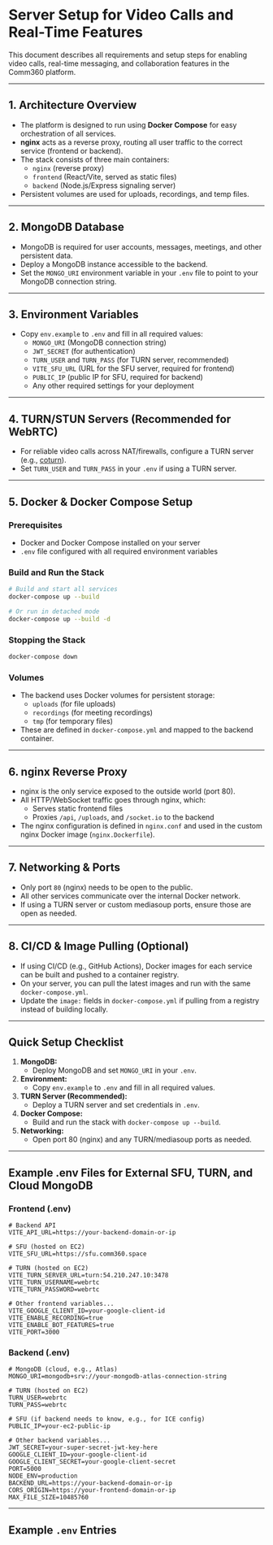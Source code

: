# Server Setup for Video Calls and Real-Time Features

This document describes all requirements and setup steps for enabling video calls, real-time messaging, and collaboration features in the Comm360 platform.

---

## 1. Architecture Overview
- The platform is designed to run using **Docker Compose** for easy orchestration of all services.
- **nginx** acts as a reverse proxy, routing all user traffic to the correct service (frontend or backend).
- The stack consists of three main containers:
  - `nginx` (reverse proxy)
  - `frontend` (React/Vite, served as static files)
  - `backend` (Node.js/Express signaling server)
- Persistent volumes are used for uploads, recordings, and temp files.

---

## 2. MongoDB Database
- MongoDB is required for user accounts, messages, meetings, and other persistent data.
- Deploy a MongoDB instance accessible to the backend.
- Set the `MONGO_URI` environment variable in your `.env` file to point to your MongoDB connection string.

---

## 3. Environment Variables
- Copy `env.example` to `.env` and fill in all required values:
  - `MONGO_URI` (MongoDB connection string)
  - `JWT_SECRET` (for authentication)
  - `TURN_USER` and `TURN_PASS` (for TURN server, recommended)
  - `VITE_SFU_URL` (URL for the SFU server, required for frontend)
  - `PUBLIC_IP` (public IP for SFU, required for backend)
  - Any other required settings for your deployment

---

## 4. TURN/STUN Servers (Recommended for WebRTC)
- For reliable video calls across NAT/firewalls, configure a TURN server (e.g., [coturn](https://github.com/coturn/coturn)).
- Set `TURN_USER` and `TURN_PASS` in your `.env` if using a TURN server.

---

## 5. Docker & Docker Compose Setup

### Prerequisites
- Docker and Docker Compose installed on your server
- `.env` file configured with all required environment variables

### Build and Run the Stack
```sh
# Build and start all services
docker-compose up --build

# Or run in detached mode
docker-compose up --build -d
```

### Stopping the Stack
```sh
docker-compose down
```

### Volumes
- The backend uses Docker volumes for persistent storage:
  - `uploads` (for file uploads)
  - `recordings` (for meeting recordings)
  - `tmp` (for temporary files)
- These are defined in `docker-compose.yml` and mapped to the backend container.

---

## 6. nginx Reverse Proxy
- nginx is the only service exposed to the outside world (port 80).
- All HTTP/WebSocket traffic goes through nginx, which:
  - Serves static frontend files
  - Proxies `/api`, `/uploads`, and `/socket.io` to the backend
- The nginx configuration is defined in `nginx.conf` and used in the custom nginx Docker image (`nginx.Dockerfile`).

---

## 7. Networking & Ports
- Only port `80` (nginx) needs to be open to the public.
- All other services communicate over the internal Docker network.
- If using a TURN server or custom mediasoup ports, ensure those are open as needed.

---

## 8. CI/CD & Image Pulling (Optional)
- If using CI/CD (e.g., GitHub Actions), Docker images for each service can be built and pushed to a container registry.
- On your server, you can pull the latest images and run with the same `docker-compose.yml`.
- Update the `image:` fields in `docker-compose.yml` if pulling from a registry instead of building locally.

---

## Quick Setup Checklist

1. **MongoDB:**  
   - Deploy MongoDB and set `MONGO_URI` in your `.env`.
2. **Environment:**  
   - Copy `env.example` to `.env` and fill in all required values.
3. **TURN Server (Recommended):**  
   - Deploy a TURN server and set credentials in `.env`.
4. **Docker Compose:**  
   - Build and run the stack with `docker-compose up --build`.
5. **Networking:**  
   - Open port 80 (nginx) and any TURN/mediasoup ports as needed.

---

## Example .env Files for External SFU, TURN, and Cloud MongoDB

### Frontend (.env)
```env
# Backend API
VITE_API_URL=https://your-backend-domain-or-ip

# SFU (hosted on EC2)
VITE_SFU_URL=https://sfu.comm360.space

# TURN (hosted on EC2)
VITE_TURN_SERVER_URL=turn:54.210.247.10:3478
VITE_TURN_USERNAME=webrtc
VITE_TURN_PASSWORD=webrtc

# Other frontend variables...
VITE_GOOGLE_CLIENT_ID=your-google-client-id
VITE_ENABLE_RECORDING=true
VITE_ENABLE_BOT_FEATURES=true
VITE_PORT=3000
```

### Backend (.env)
```env
# MongoDB (cloud, e.g., Atlas)
MONGO_URI=mongodb+srv://your-mongodb-atlas-connection-string

# TURN (hosted on EC2)
TURN_USER=webrtc
TURN_PASS=webrtc

# SFU (if backend needs to know, e.g., for ICE config)
PUBLIC_IP=your-ec2-public-ip

# Other backend variables...
JWT_SECRET=your-super-secret-jwt-key-here
GOOGLE_CLIENT_ID=your-google-client-id
GOOGLE_CLIENT_SECRET=your-google-client-secret
PORT=5000
NODE_ENV=production
BACKEND_URL=https://your-backend-domain-or-ip
CORS_ORIGIN=https://your-frontend-domain-or-ip
MAX_FILE_SIZE=10485760
```

---

## Example `.env` Entries

```
